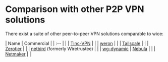 # Comparison with other P2P VPN solutions

There exist a suite of other peer-to-peer VPN solutions comparable to wice:

| Name                                                  | Commercial    | 
| :--                                                   |               |
| [Tinc-VPN](https://www.tinc-vpn.org/)                 |               |
| [weron](https://github.com/pojntfx/weron)             |               |
| [Tailscale](https://tailscale.com/)                   |               |
| [Zerotier](https://www.zerotier.com/)                 |               |
| [netbird](https://netbird.io/) (formerly Wiretrustee) |               |
| [wg-dynamic](https://github.com/WireGuard/wg-dynamic/blob/master/docs/idea.md)
| [Nebula](https://github.com/slackhq/nebula)           |               |
| [Netmaker](https://www.netmaker.org/)                 |               |
